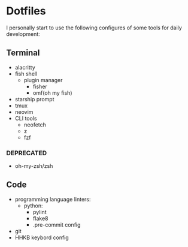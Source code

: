 # Dotfiles

I personally start to use the following configures of some tools for daily development:

## Terminal

- alacritty
- fish shell
  - plugin manager
    - fisher
    - omf(oh my fish)
- starship prompt
- tmux
- neovim
- CLI tools
  - neofetch
  - z 
  - fzf

### DEPRECATED

- oh-my-zsh/zsh

## Code

- programming language linters:
  - python:
    - pylint
    - flake8
    - .pre-commit config
- git
- HHKB keybord config


